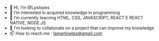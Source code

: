 - 👋 Hi, I’m @Lpslopes
- 👀 I’m interested in acquired knowledge in programming
- 🌱 I’m currently learning HTML, CSS, JAVASCRIPT, REACT E REACT NATIVE, NODE.JS
- 💞️ I'm looking to collaborate on a project that can improve my knowledge
- 📫 How to reach me : lamartinelps@gmail.com

